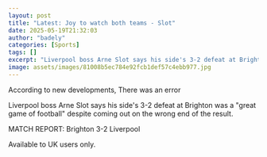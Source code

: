 ```yaml
---
layout: post
title: "Latest: Joy to watch both teams - Slot"
date: 2025-05-19T21:32:03
author: "badely"
categories: [Sports]
tags: []
excerpt: "Liverpool boss Arne Slot says his side's 3-2 defeat at Brighton was a 'great game of football' despite coming out on the wrong end of the result."
image: assets/images/81008b5ec784e92fcb1def57c4ebb977.jpg
---
```


According to new developments, There was an error

Liverpool boss Arne Slot says his side's 3-2 defeat at Brighton was a "great game of football" despite coming out on the wrong end of the result.

MATCH REPORT: Brighton 3-2 Liverpool

Available to UK users only.

